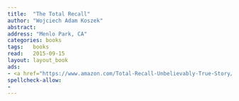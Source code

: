 ```yaml
---
title:  "The Total Recall"
author: "Wojciech Adam Koszek"
abstract:
address: "Menlo Park, CA"
categories: books
tags:	books
read:	2015-09-15
layout: layout_book
ads:
- <a href="https://www.amazon.com/Total-Recall-Unbelievably-True-Story/dp/1451662440/ref=as_li_ss_il?ie=UTF8&qid=1466062892&sr=8-2&keywords=total+recall&linkCode=li2&tag=wojcadamkoszh-20&linkId=a0cf43c18cf8c7b8374c872560861ecd" target="_blank"><img border="0" src="//ws-na.amazon-adsystem.com/widgets/q?_encoding=UTF8&ASIN=1451662440&Format=_SL160_&ID=AsinImage&MarketPlace=US&ServiceVersion=20070822&WS=1&tag=wojcadamkoszh-20" ></a><img src="//ir-na.amazon-adsystem.com/e/ir?t=wojcadamkoszh-20&l=li2&o=1&a=1451662440" width="1" height="1" border="0" alt="" style="border:none !important; margin:0px !important;" />
spellcheck-allow:
- 
---
```


